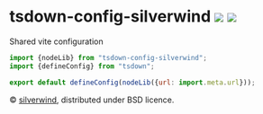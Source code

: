 # tsdown-config-silverwind [![](https://img.shields.io/npm/v/tsdown-config-silverwind.svg)](https://www.npmjs.org/package/tsdown-config-silverwind) [![](https://img.shields.io/badge/licence-bsd-blue.svg)](https://raw.githubusercontent.com/silverwind/tsdown-config-silverwind/master/LICENSE)

Shared vite configuration

```js
import {nodeLib} from "tsdown-config-silverwind";
import {defineConfig} from "tsdown";

export default defineConfig(nodeLib({url: import.meta.url}));
```

© [silverwind](https://github.com/silverwind), distributed under BSD licence.
